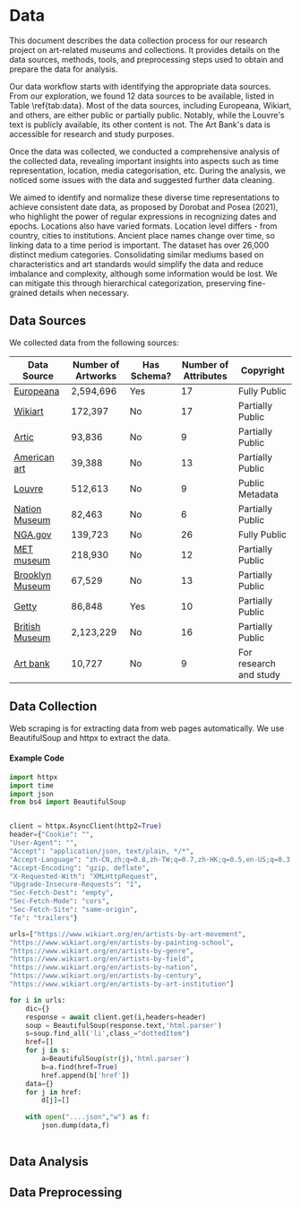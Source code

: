 # Data

This document describes the data collection process for our research project on art-related museums and collections. It provides details on the data sources, methods, tools, and preprocessing steps used to obtain and prepare the data for analysis.

Our data workflow starts with identifying the appropriate data sources. From our exploration, we found 12 data sources to be available, listed in Table \ref{tab:data}. Most of the data sources, including Europeana, Wikiart, and others, are either public or partially public. Notably, while the Louvre's text is publicly available, its other content is not. The Art Bank's data is accessible for research and study purposes. 

Once the data was collected, we conducted a comprehensive analysis of the collected data, revealing important insights into aspects such as time representation, location, media categorisation, etc. During the analysis, we noticed some issues with the data and suggested further data cleaning.

We aimed to identify and normalize these diverse time representations to achieve consistent date data, as proposed by Dorobat and Posea (2021),  who highlight the power of regular expressions in  recognizing dates and epochs. Locations also have varied formats. Location level differs - from country, cities to institutions. Ancient place names change over time, so linking data to a time period is important. The dataset has over 26,000 distinct medium categories. Consolidating similar mediums based on characteristics and art standards would simplify the data and reduce imbalance and complexity, although some information would be lost. We can mitigate this through hierarchical categorization, preserving fine-grained details when necessary.


## Data Sources

We collected data from the following sources:


| Data Source | Number of Artworks | Has Schema? | Number of Attributes | Copyright |
|-------------|--------------------|-------------|-----------------------|-----------|
| [Europeana](https://www.europeana.eu/en) | 2,594,696 | Yes | 17 | Fully Public |
| [Wikiart](https://www.wikiart.org/) | 172,397 | No | 17 | Partially Public |
| [Artic](https://www.artic.edu/) | 93,836 | No | 9 | Partially Public |
| [American art](https://americanart.si.edu/) | 39,388 | No | 13 | Partially Public |
| [Louvre](https://www.louvre.fr/en) | 512,613 | No | 9 | Public Metadata |
| [Nation Museum](https://collection.nationalmuseum.se) | 82,463 | No | 6 | Partially Public |
| [NGA.gov](https://www.nga.gov/) | 139,723 | No | 26 | Fully Public |
| [MET museum](https://www.metmuseum.org) | 218,930 | No | 12 | Partially Public |
| [Brooklyn Museum](https://www.brooklynmuseum.org/) | 67,529 | No | 13 | Partially Public |
| [Getty](https://www.getty.edu) | 86,848 | Yes | 10 | Partially Public |
| [British Museum](https://www.britishmuseum.org) | 2,123,229 | No | 16 | Partially Public |
| [Art bank](https://www.artbank.gov.au/) | 10,727 | No | 9 | For research and study |



## Data Collection



Web scraping is for extracting data from web pages automatically. We use BeautifulSoup and httpx to extract the data.

#### Example Code

```python
import httpx
import time
import json
from bs4 import BeautifulSoup


client = httpx.AsyncClient(http2=True)
header={"Cookie": "",
"User-Agent": "",
"Accept": "application/json, text/plain, */*",
"Accept-Language": "zh-CN,zh;q=0.8,zh-TW;q=0.7,zh-HK;q=0.5,en-US;q=0.3,en;q=0.2",
"Accept-Encoding": "gzip, deflate",
"X-Requested-With": "XMLHttpRequest",
"Upgrade-Insecure-Requests": "1",
"Sec-Fetch-Dest": "empty",
"Sec-Fetch-Mode": "cors",
"Sec-Fetch-Site": "same-origin",
"Te": "trailers"}

urls=["https://www.wikiart.org/en/artists-by-art-movement",
"https://www.wikiart.org/en/artists-by-painting-school",
"https://www.wikiart.org/en/artists-by-genre",
"https://www.wikiart.org/en/artists-by-field",
"https://www.wikiart.org/en/artists-by-nation",
"https://www.wikiart.org/en/artists-by-century",
"https://www.wikiart.org/en/artists-by-art-institution"]

for i in urls:
    dic={}
    response = await client.get(i,headers=header)
    soup = BeautifulSoup(response.text,'html.parser')
    s=soup.find_all('li',class_="dottedItem")
    href=[]
    for j in s:
        a=BeautifulSoup(str(j),'html.parser')
        b=a.find(href=True)
        href.append(b['href'])
    data={}
    for j in href:
        d[j]=[]
    
    with open("....json","w") as f:
        json.dump(data,f)    
        
```





## Data Analysis






## Data Preprocessing



